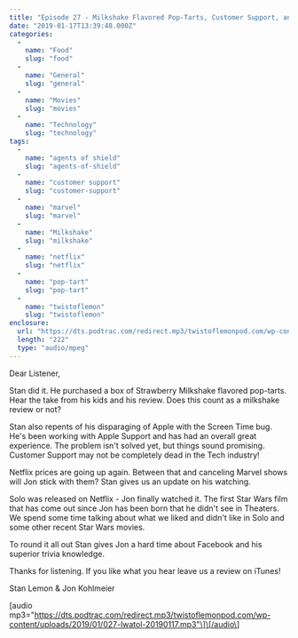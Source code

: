 ```yaml
---
title: "Episode 27 - Milkshake Flavored Pop-Tarts, Customer Support, and Solo: A Star Wars Story"
date: "2019-01-17T13:39:48.000Z"
categories: 
  - 
    name: "Food"
    slug: "food"
  - 
    name: "General"
    slug: "general"
  - 
    name: "Movies"
    slug: "movies"
  - 
    name: "Technology"
    slug: "technology"
tags: 
  - 
    name: "agents of shield"
    slug: "agents-of-shield"
  - 
    name: "customer support"
    slug: "customer-support"
  - 
    name: "marvel"
    slug: "marvel"
  - 
    name: "Milkshake"
    slug: "milkshake"
  - 
    name: "netflix"
    slug: "netflix"
  - 
    name: "pop-tart"
    slug: "pop-tart"
  - 
    name: "twistoflemon"
    slug: "twistoflemon"
enclosure: 
  url: "https://dts.podtrac.com/redirect.mp3/twistoflemonpod.com/wp-content/uploads/2019/01/027-lwatol-20190117.mp3"
  length: "222"
  type: "audio/mpeg"
---
```


Dear Listener,

Stan did it. He purchased a box of Strawberry Milkshake flavored pop-tarts. Hear the take from his kids and his review. Does this count as a milkshake review or not?

Stan also repents of his disparaging of Apple with the Screen Time bug. He's been working with Apple Support and has had an overall great experience. The problem isn't solved yet, but things sound promising. Customer Support may not be completely dead in the Tech industry!

Netflix prices are going up again. Between that and canceling Marvel shows will Jon stick with them? Stan gives us an update on his watching.

Solo was released on Netflix - Jon finally watched it. The first Star Wars film that has come out since Jon has been born that he didn't see in Theaters. We spend some time talking about what we liked and didn't like in Solo and some other recent Star Wars movies.

To round it all out Stan gives Jon a hard time about Facebook and his superior trivia knowledge.

Thanks for listening. If you like what you hear leave us a review on iTunes!

Stan Lemon & Jon Kohlmeier

\[audio mp3="https://dts.podtrac.com/redirect.mp3/twistoflemonpod.com/wp-content/uploads/2019/01/027-lwatol-20190117.mp3"\]\[/audio\]
